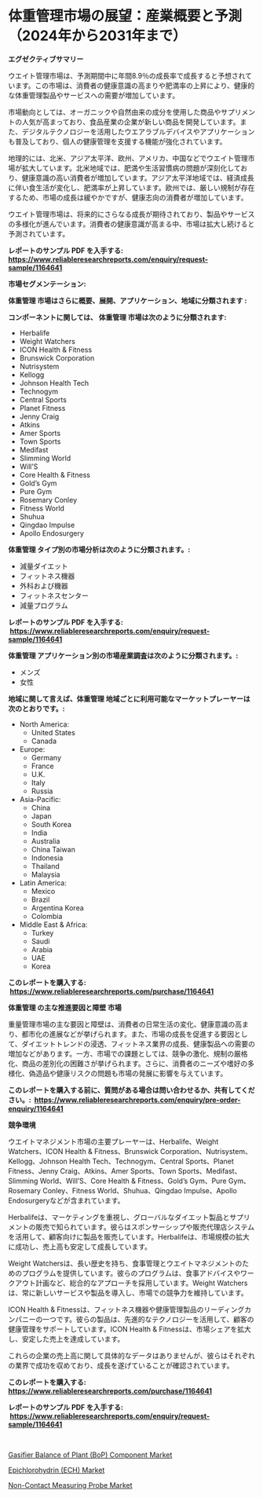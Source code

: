 <p><h1>体重管理市場の展望：産業概要と予測（2024年から2031年まで）</h1></p><p><strong>エグゼクティブサマリー</strong></p>
<p><p>ウエイト管理市場は、予測期間中に年間8.9％の成長率で成長すると予想されています。この市場は、消費者の健康意識の高まりや肥満率の上昇により、健康的な体重管理製品やサービスへの需要が増加しています。</p><p>市場動向としては、オーガニックや自然由来の成分を使用した商品やサプリメントの人気が高まっており、食品産業の企業が新しい商品を開発しています。また、デジタルテクノロジーを活用したウエアラブルデバイスやアプリケーションも普及しており、個人の健康管理を支援する機能が強化されています。</p><p>地理的には、北米、アジア太平洋、欧州、アメリカ、中国などでウエイト管理市場が拡大しています。北米地域では、肥満や生活習慣病の問題が深刻化しており、健康意識の高い消費者が増加しています。アジア太平洋地域では、経済成長に伴い食生活が変化し、肥満率が上昇しています。欧州では、厳しい規制が存在するため、市場の成長は緩やかですが、健康志向の消費者が増加しています。</p><p>ウエイト管理市場は、将来的にさらなる成長が期待されており、製品やサービスの多様化が進んでいます。消費者の健康意識が高まる中、市場は拡大し続けると予測されています。</p></p>
<p><strong>レポートのサンプル PDF を入手する: <a href="https://www.reliableresearchreports.com/enquiry/request-sample/1164641">https://www.reliableresearchreports.com/enquiry/request-sample/1164641</a></strong></p>
<p><strong>市場セグメンテーション:</strong></p>
<p><strong> 体重管理 市場はさらに概要、展開、アプリケーション、地域に分類されます :</strong></p>
<p><strong>コンポーネントに関しては、 体重管理 市場は次のように分類されます: &nbsp;</strong></p>
<p><ul><li>Herbalife</li><li>Weight Watchers</li><li>ICON Health & Fitness</li><li>Brunswick Corporation</li><li>Nutrisystem</li><li>Kellogg</li><li>Johnson Health Tech</li><li>Technogym</li><li>Central Sports</li><li>Planet Fitness</li><li>Jenny Craig</li><li>Atkins</li><li>Amer Sports</li><li>Town Sports</li><li>Medifast</li><li>Slimming World</li><li>Will’S</li><li>Core Health & Fitness</li><li>Gold’s Gym</li><li>Pure Gym</li><li>Rosemary Conley</li><li>Fitness World</li><li>Shuhua</li><li>Qingdao Impulse</li><li>Apollo Endosurgery</li></ul></p>
<p><strong> 体重管理 タイプ別の市場分析は次のように分類されます。:</strong></p>
<p><ul><li>減量ダイエット</li><li>フィットネス機器</li><li>外科および機器</li><li>フィットネスセンター</li><li>減量プログラム</li></ul></p>
<p><strong>レポートのサンプル PDF を入手する: &nbsp;<a href="https://www.reliableresearchreports.com/enquiry/request-sample/1164641">https://www.reliableresearchreports.com/enquiry/request-sample/1164641</a></strong></p>
<p><strong> 体重管理 アプリケーション別の市場産業調査は次のように分類されます。:</strong></p>
<p><ul><li>メンズ</li><li>女性</li></ul></p>
<p><strong>地域に関して言えば、体重管理 地域ごとに利用可能なマーケットプレーヤーは次のとおりです。:</strong></p>
<p><ul>
    <li>
        North America:
        <ul>
            <li>United States</li>
            <li>Canada</li>
        </ul>
    </li>
    <li>
        Europe:
        <ul>
            <li>Germany</li>
            <li>France</li>
            <li>U.K.</li>
            <li>Italy</li>
            <li>Russia</li>
        </ul>
    </li>
    <li>
        Asia-Pacific:
        <ul>
            <li>China</li>
            <li>Japan</li>
            <li>South Korea</li>
            <li>India</li>
            <li>Australia</li>
            <li>China Taiwan</li>
            <li>Indonesia</li>
            <li>Thailand</li>
            <li>Malaysia</li>
        </ul>
    </li>
    <li>
        Latin America:
        <ul>
            <li>Mexico</li>
            <li>Brazil</li>
            <li>Argentina Korea</li>
            <li>Colombia</li>
        </ul>
    </li>
    <li>
        Middle East & Africa:
        <ul>
            <li>Turkey</li>
            <li>Saudi</li>
            <li>Arabia</li>
            <li>UAE</li>
            <li>Korea</li>
        </ul>
    </li>
    </ul></p>
<p><strong>このレポートを購入する: &nbsp;<a href="https://www.reliableresearchreports.com/purchase/1164641">https://www.reliableresearchreports.com/purchase/1164641</a></strong></p>
<p><strong>体重管理 の主な推進要因と障壁 市場</strong></p>
<p><p>重量管理市場の主な要因と障壁は、消費者の日常生活の変化、健康意識の高まり、都市化の進展などが挙げられます。また、市場の成長を促進する要因として、ダイエットトレンドの浸透、フィットネス業界の成長、健康製品への需要の増加などがあります。一方、市場での課題としては、競争の激化、規制の厳格化、商品の差別化の困難さが挙げられます。さらに、消費者のニーズや嗜好の多様化、偽造品や健康リスクの問題も市場の発展に影響を与えています。</p></p>
<p><strong>このレポートを購入する前に、質問がある場合は問い合わせるか、共有してください。:&nbsp; <a href="https://www.reliableresearchreports.com/enquiry/pre-order-enquiry/1164641">https://www.reliableresearchreports.com/enquiry/pre-order-enquiry/1164641</a></strong></p>
<p><strong>競争環境</strong></p>
<p><p>ウエイトマネジメント市場の主要プレーヤーは、Herbalife、Weight Watchers、ICON Health & Fitness、Brunswick Corporation、Nutrisystem、Kellogg、Johnson Health Tech、Technogym、Central Sports、Planet Fitness、Jenny Craig、Atkins、Amer Sports、Town Sports、Medifast、Slimming World、Will’S、Core Health & Fitness、Gold’s Gym、Pure Gym、Rosemary Conley、Fitness World、Shuhua、Qingdao Impulse、Apollo Endosurgeryなどが含まれています。</p><p>Herbalifeは、マーケティングを重視し、グローバルなダイエット製品とサプリメントの販売で知られています。彼らはスポンサーシップや販売代理店システムを活用して、顧客向けに製品を販売しています。Herbalifeは、市場規模の拡大に成功し、売上高も安定して成長しています。</p><p>Weight Watchersは、長い歴史を持ち、食事管理とウエイトマネジメントのためのプログラムを提供しています。彼らのプログラムは、食事アドバイスやワークアウト計画など、総合的なアプローチを採用しています。Weight Watchersは、常に新しいサービスや製品を導入し、市場での競争力を維持しています。</p><p>ICON Health & Fitnessは、フィットネス機器や健康管理製品のリーディングカンパニーの一つです。彼らの製品は、先進的なテクノロジーを活用して、顧客の健康管理をサポートしています。ICON Health & Fitnessは、市場シェアを拡大し、安定した売上を達成しています。</p><p>これらの企業の売上高に関して具体的なデータはありませんが、彼らはそれぞれの業界で成功を収めており、成長を遂げていることが確認されています。</p></p>
<p><strong>このレポートを購入する: &nbsp; <a href="https://www.reliableresearchreports.com/purchase/1164641">https://www.reliableresearchreports.com/purchase/1164641</a></strong></p>
<p><strong>レポートのサンプル PDF を入手する: &nbsp;<a href="https://www.reliableresearchreports.com/enquiry/request-sample/1164641">https://www.reliableresearchreports.com/enquiry/request-sample/1164641</a></strong><strong></strong></p>
<p>&nbsp;</p>
<p><p><a href="https://www.linkedin.com/pulse/gasifier-balance-plant-bop-component-market-comprehensive-report-8bmof?trackingId=bpfNybfLJ5kjLTBZPM2QUw%3D%3D">Gasifier Balance of Plant (BoP) Component Market</a></p><p><a href="https://www.linkedin.com/pulse/epichlorohydrin-ech-market-size-growth-forecast-from-gpx7e?trackingId=nXADL6p9n1GJ90dwVjr%2Fhg%3D%3D">Epichlorohydrin (ECH) Market</a></p><p><a href="https://www.linkedin.com/pulse/global-non-contact-measuring-probe-market-types-applications-q707e?trackingId=bthmAWm157cmTLGXR4EGyQ%3D%3D">Non-Contact Measuring Probe Market</a></p></p>